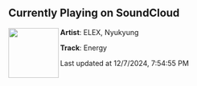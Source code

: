 ## Currently Playing on SoundCloud

[<img align="left" width="100" src="https://i1.sndcdn.com/artworks-dO0NlXUYbh4iDnSd-5QlALg-t500x500.png">](https://soundcloud.com/elex_page/energy)

**Artist**: ELEX, Nyukyung 

**Track**: Energy

Last updated at 12/7/2024, 7:54:55 PM
